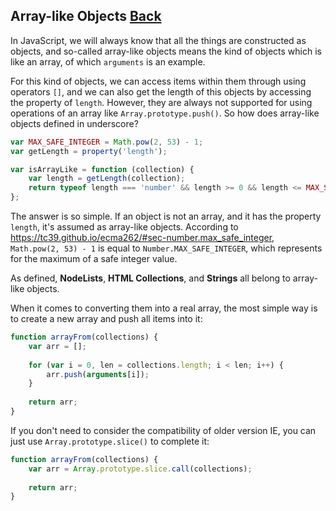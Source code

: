 ## Array-like Objects [Back](./../underscore.md)

In JavaScript, we will always know that all the things are constructed as objects, and so-called array-like objects means the kind of objects which is like an array, of which `arguments` is an example.

For this kind of objects, we can access items within them through using operators `[]`, and we can also get the length of this objects by accessing the property of `length`. However, they are always not supported for using operations of an array like `Array.prototype.push()`. So how does array-like objects defined in underscore?

```js
var MAX_SAFE_INTEGER = Math.pow(2, 53) - 1;
var getLength = property('length');

var isArrayLike = function (collection) {
    var length = getLength(collection);
    return typeof length === 'number' && length >= 0 && length <= MAX_SAFE_INTEGER;
};
```

The answer is so simple. If an object is not an array, and it has the property `length`, it's assumed as array-like objects. According to https://tc39.github.io/ecma262/#sec-number.max_safe_integer, `Math.pow(2, 53) - 1` is equal to `Number.MAX_SAFE_INTEGER`, which represents for the maximum of a safe integer value.

As defined, **NodeLists**, **HTML Collections**, and **Strings** all belong to array-like objects.

When it comes to converting them into a real array, the most simple way is to create a new array and push all items into it:

```js
function arrayFrom(collections) {
    var arr = [];
    
    for (var i = 0, len = collections.length; i < len; i++) {
        arr.push(arguments[i]);    
    }
    
    return arr;
}
```

If you don't need to consider the compatibility of older version IE, you can just use `Array.prototype.slice()` to complete it:

```js
function arrayFrom(collections) {
    var arr = Array.prototype.slice.call(collections);
    
    return arr;
}
```